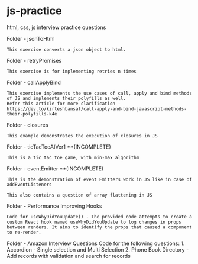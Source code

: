 # js-practice

html, css, js interview practice questions

Folder - jsonToHtml

    This exercise converts a json object to html.

Folder - retryPromises

    This exercise is for implementing retries n times

Folder - callApplyBind

    This exercise implements the use cases of call, apply and bind methods of JS and implements their polyfills as well.
    Refer this article for more clarification - https://dev.to/kirteshbansal/call-apply-and-bind-javascript-methods-their-polyfills-k4e

Folder - closures

    This example demonstrates the execution of closures in JS

Folder - ticTacToeAIVer1 \*\*(INCOMPLETE)

    This is a tic tac toe game, with min-max algorithm

Folder - eventEmitter \*\*(INCOMPLETE)

    This is the demonstration of event Emitters work in JS like in case of addEventListeners

    This also contains a question of array flattening in JS

Folder - Performance Improving Hooks

    Code for useWhyDidYouUpdate() - The provided code attempts to create a custom React hook named useWhyDidYouUpdate to log changes in props between renders. It aims to identify the props that caused a component to re-render.

Folder - Amazon Interview Questions
    Code for the following questions:
        1. Accordion - Single selection and Multi Selection
        2. Phone Book Directory - Add records with validation and search for records